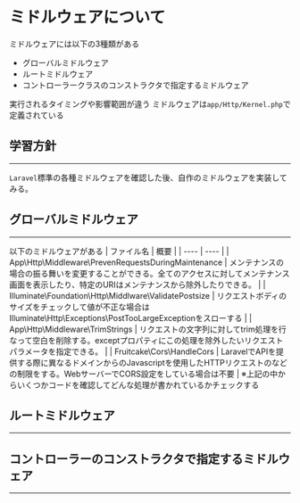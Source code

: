 # ミドルウェアについて
ミドルウェアには以下の3種類がある
* グローバルミドルウェア
* ルートミドルウェア
* コントローラークラスのコンストラクタで指定するミドルウェア

実行されるタイミングや影響範囲が違う
ミドルウェアは`app/Http/Kernel.php`で定義されている

## 学習方針
---
`Laravel`標準の各種ミドルウェアを確認した後、自作のミドルウェアを実装してみる。  

## グローバルミドルウェア
---
以下のミドルウェアがある
|  ファイル名  |  概要  |
| ---- | ---- |
|  App\Http\Middleware\PrevenRequestsDuringMaintenance  |  メンテナンスの場合の振る舞いを変更することができる。全てのアクセスに対してメンテナンス画面を表示したり、特定のURIはメンテナンスから除外したりできる。  |
|  Illuminate\Foundation\Http\Middlware\ValidatePostsize  |  リクエストボディのサイズをチェックして値が不正な場合はIlluminate\Http\Exceptions\PostTooLargeExceptionをスローする  |
|  App\Http\Middleware\TrimStrings  |  リクエストの文字列に対してtrim処理を行なって空白を削除する。exceptプロパティにこの処理を除外したいリクエストパラメータを指定できる。  |
|  Fruitcake\Cors\HandleCors  |  LaravelでAPIを提供する際に異なるドメインからのJavascriptを使用したHTTPリクエストのなどの制限をする。WebサーバーでCORS設定をしている場合は不要  |
※上記の中からいくつかコードを確認してどんな処理が書かれているかチェックする

## ルートミドルウェア
---
## コントローラーのコンストラクタで指定するミドルウェア
---